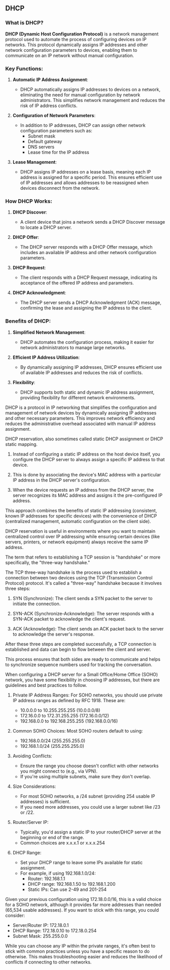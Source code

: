 ## DHCP

### What is DHCP?

**DHCP (Dynamic Host Configuration Protocol)** is a network management protocol used to automate the process of configuring devices on IP networks. This protocol dynamically assigns IP addresses and other network configuration parameters to devices, enabling them to communicate on an IP network without manual configuration.

### Key Functions:

1. **Automatic IP Address Assignment**:
   - DHCP automatically assigns IP addresses to devices on a network, eliminating the need for manual configuration by network administrators. This simplifies network management and reduces the risk of IP address conflicts.

2. **Configuration of Network Parameters**:
   - In addition to IP addresses, DHCP can assign other network configuration parameters such as:
     - Subnet mask
     - Default gateway
     - DNS servers
     - Lease time for the IP address

3. **Lease Management**:
   - DHCP assigns IP addresses on a lease basis, meaning each IP address is assigned for a specific period. This ensures efficient use of IP addresses and allows addresses to be reassigned when devices disconnect from the network.

### How DHCP Works:

1. **DHCP Discover**:
   - A client device that joins a network sends a DHCP Discover message to locate a DHCP server.

2. **DHCP Offer**:
   - The DHCP server responds with a DHCP Offer message, which includes an available IP address and other network configuration parameters.

3. **DHCP Request**:
   - The client responds with a DHCP Request message, indicating its acceptance of the offered IP address and parameters.

4. **DHCP Acknowledgment**:
   - The DHCP server sends a DHCP Acknowledgment (ACK) message, confirming the lease and assigning the IP address to the client.

### Benefits of DHCP:

1. **Simplified Network Management**:
   - DHCP automates the configuration process, making it easier for network administrators to manage large networks.

2. **Efficient IP Address Utilization**:
   - By dynamically assigning IP addresses, DHCP ensures efficient use of available IP addresses and reduces the risk of conflicts.

3. **Flexibility**:
   - DHCP supports both static and dynamic IP address assignment, providing flexibility for different network environments.

DHCP is a protocol in IP networking that simplifies the configuration and management of network devices by dynamically assigning IP addresses and other necessary parameters. This improves network efficiency and reduces the administrative overhead associated with manual IP address assignment.

DHCP reservation, also sometimes called static DHCP assignment or DHCP static mapping.

1. Instead of configuring a static IP address on the host device itself, you configure the DHCP server to always assign a specific IP address to that device.

2. This is  done by associating the device's MAC address with a particular IP address in the DHCP server's configuration.

3. When the device requests an IP address from the DHCP server, the server recognizes its MAC address and assigns it the pre-configured IP address.

This approach combines the benefits of static IP addressing (consistent, known IP addresses for specific devices) with the convenience of DHCP (centralized management, automatic configuration on the client side).

DHCP reservation is useful in environments where you want to maintain centralized control over IP addressing while ensuring certain devices (like servers, printers, or network equipment) always receive the same IP address.

The term that refers to establishing a TCP session is "handshake" or more specifically, the "three-way handshake."

The TCP three-way handshake is the process used to establish a connection between two devices using the TCP (Transmission Control Protocol) protocol. It's called a "three-way" handshake because it involves three steps:

1. SYN (Synchronize): The client sends a SYN packet to the server to initiate the connection.

2. SYN-ACK (Synchronize-Acknowledge): The server responds with a SYN-ACK packet to acknowledge the client's request.

3. ACK (Acknowledge): The client sends an ACK packet back to the server to acknowledge the server's response.

After these three steps are completed successfully, a TCP connection is established and data can begin to flow between the client and server.

This process ensures that both sides are ready to communicate and helps to synchronize sequence numbers used for tracking the conversation.

When configuring a DHCP server for a Small Office/Home Office (SOHO) network, you have some flexibility in choosing IP addresses, but there are guidelines and best practices to follow.

1. Private IP Address Ranges:
   For SOHO networks, you should use private IP address ranges as defined by RFC 1918. These are:

   - 10.0.0.0 to 10.255.255.255 (10.0.0.0/8)
   - 172.16.0.0 to 172.31.255.255 (172.16.0.0/12)
   - 192.168.0.0 to 192.168.255.255 (192.168.0.0/16)

2. Common SOHO Choices:
   Most SOHO routers default to using:
   - 192.168.0.0/24 (255.255.255.0)
   - 192.168.1.0/24 (255.255.255.0)

3. Avoiding Conflicts:
   - Ensure the range you choose doesn't conflict with other networks you might connect to (e.g., via VPN).
   - If you're using multiple subnets, make sure they don't overlap.

4. Size Considerations:
   - For most SOHO networks, a /24 subnet (providing 254 usable IP addresses) is sufficient.
   - If you need more addresses, you could use a larger subnet like /23 or /22.

5. Router/Server IP:
   - Typically, you'd assign a static IP to your router/DHCP server at the beginning or end of the range.
   - Common choices are x.x.x.1 or x.x.x.254

6. DHCP Range:
   - Set your DHCP range to leave some IPs available for static assignment.
   - For example, if using 192.168.1.0/24:
     - Router: 192.168.1.1
     - DHCP range: 192.168.1.50 to 192.168.1.200
     - Static IPs: Can use 2-49 and 201-254

Given your previous configuration using 172.18.0.0/16, this is a valid choice for a SOHO network, although it provides far more addresses than  needed (65,534 usable addresses). If you want to stick with this range, you could consider:

- Server/Router IP: 172.18.0.1
- DHCP Range: 172.18.0.10 to 172.18.0.254
- Subnet Mask: 255.255.0.0

While you can choose any IP within the private ranges, it's often best to stick with common practices unless you have a specific reason to do otherwise. This makes troubleshooting easier and reduces the likelihood of conflicts if connecting to other networks.
